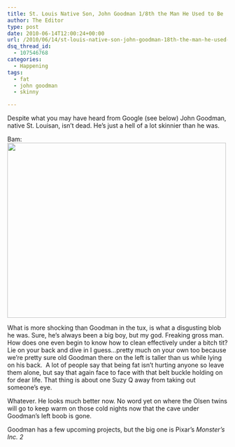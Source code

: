 ```yaml
---
title: St. Louis Native Son, John Goodman 1/8th the Man He Used to Be
author: The Editor
type: post
date: 2010-06-14T12:00:24+00:00
url: /2010/06/14/st-louis-native-son-john-goodman-18th-the-man-he-used-to-be/
dsq_thread_id:
  - 107546768
categories:
  - Happening
tags:
  - fat
  - john goodman
  - skinny

---
```

Despite what you may have heard from Google (see below) John Goodman, native St. Louisan, isn&#8217;t dead. He&#8217;s just a hell of a lot skinnier than he was.

Bam:<a rel="attachment wp-att-4994" href="http://punchingkitty.com/2010/06/14/st-louis-native-son-john-goodman-18th-the-man-he-used-to-be/lzq9m/"><img class="aligncenter size-full wp-image-4994" title="LzQ9M" src="http://media.punchingkitty.com/wordpress/2010/06/LzQ9M.jpg?filter=full" alt="" width="500" height="399" /></a>

What is more shocking than Goodman in the tux, is what a disgusting blob he was. Sure, he&#8217;s always been a big boy, but my god. Freaking gross man. How does one even begin to know how to clean effectively under a bitch tit? Lie on your back and dive in I guess&#8230;pretty much on your own too because we&#8217;re pretty sure old Goodman there on the left is taller than us while lying on his back.  A lot of people say that being fat isn&#8217;t hurting anyone so leave them alone, but say that again face to face with that belt buckle holding on for dear life. That thing is about one Suzy Q away from taking out someone&#8217;s eye.

Whatever. He looks much better now. No word yet on where the Olsen twins will go to keep warm on those cold nights now that the cave under Goodman&#8217;s left boob is gone.

Goodman has a few upcoming projects, but the big one is Pixar&#8217;s _Monster&#8217;s Inc. 2_

<p style="text-align: center;">
  <em><a rel="attachment wp-att-4993" href="http://punchingkitty.com/2010/06/14/st-louis-native-son-john-goodman-18th-the-man-he-used-to-be/screen-shot-2010-06-13-at-10-17-02-pm/"><img class="aligncenter size-full wp-image-4993" title="Screen shot 2010-06-13 at 10.17.02 PM" src="http://media.punchingkitty.com/wordpress/2010/06/Screen-shot-2010-06-13-at-10.17.02-PM.png?filter=resize&w=580" alt="" /></a></em>
</p>